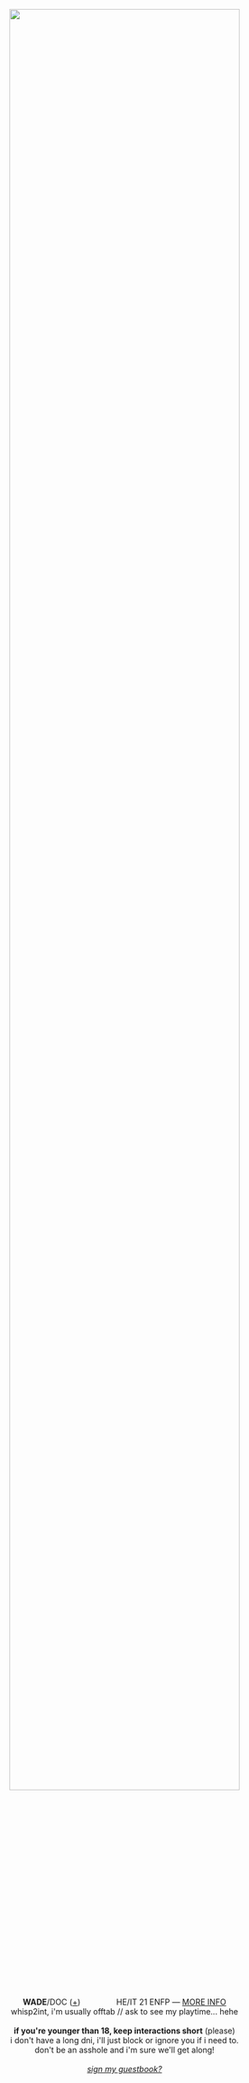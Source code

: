 <p align="center">
<p align="center">
<img src="https://i.imgur.com/zs88Yca.png" width="90%">
</p>
<p align="center">
<b>WADE</b>/DOC (<a href="https://pronouns.cc/@deadpool">+</a>) <img src="https://i.imgur.com/IhhjVC0.png" height="16px"> <img src="https://i.imgur.com/c3uGXkv.png" height="16px"> <img src="https://i.imgur.com/ntbd54O.png" height="16px"> HE/IT 21 ENFP ― <a href="https://funny.straw.page/">MORE INFO</a>
<br>whisp2int, i'm usually offtab // ask to see my playtime... hehe
<br><br><b>if you're younger than 18, keep interactions short</b> (please)
<br>i don't have a long dni, i'll just block or ignore you if i need to.
<br>don't be an asshole and i'm sure we'll get along!
<br><br><i><a href="https://maladjusted.123guestbook.com/">sign my guestbook?</a></i>
</p>
